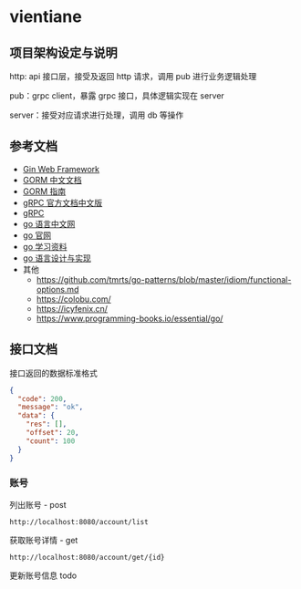 # vientiane

## 项目架构设定与说明

http: api 接口层，接受及返回 http 请求，调用 pub 进行业务逻辑处理

pub：grpc client，暴露 grpc 接口，具体逻辑实现在 server

server：接受对应请求进行处理，调用 db 等操作

## 参考文档

- [Gin Web Framework](https://gin-gonic.com/zh-cn/docs/examples/query-and-post-form/)
- [GORM 中文文档](https://jasperxu.com/Programming/Golang/GORM/)
- [GORM 指南](https://gorm.io/zh_CN/docs/)
- [gRPC 官方文档中文版](http://doc.oschina.net/grpc?t=58009)
- [gRPC](https://www.grpc.io/docs/languages/go/quickstart/)
- [go 语言中文网](https://studygolang.com/)
- [go 官网](https://pkg.go.dev/)
- [go 学习资料](https://www.topgoer.com/)
- [go 语言设计与实现](https://draveness.me/golang/)
- 其他
  - https://github.com/tmrts/go-patterns/blob/master/idiom/functional-options.md
  - https://colobu.com/
  - https://icyfenix.cn/
  - https://www.programming-books.io/essential/go/

## 接口文档

接口返回的数据标准格式

```json
{
  "code": 200,
  "message": "ok",
  "data": {
    "res": [],
    "offset": 20,
    "count": 100
  }
}
```

### 账号

列出账号 - post
```http request
http://localhost:8080/account/list
```

获取账号详情 - get
```http request
http://localhost:8080/account/get/{id}
```

更新账号信息 todo

